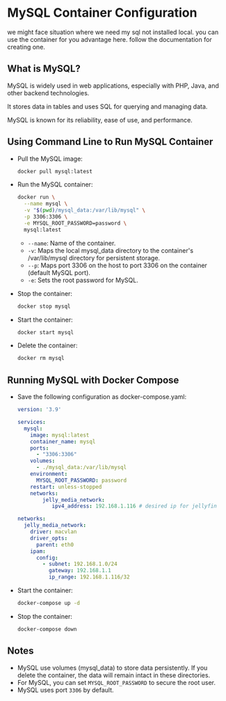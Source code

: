 # MySQL Container Configuration

we might face situation where we need my sql not installed local. you can use the container for you advantage here.
follow the documentation for creating one.

## What is MySQL?
MySQL is widely used in web applications, especially with PHP, Java, and other backend technologies.

It stores data in tables and uses SQL for querying and managing data.

MySQL is known for its reliability, ease of use, and performance.

## Using Command Line to Run MySQL Container
- Pull the MySQL image:
    ``` bash
    docker pull mysql:latest
    ```
- Run the MySQL container:
    ``` bash
    docker run \
      --name mysql \
      -v "$(pwd)/mysql_data:/var/lib/mysql" \
      -p 3306:3306 \
      -e MYSQL_ROOT_PASSWORD=password \
      mysql:latest
    ```
  - `--name`: Name of the container.
  - `-v`: Maps the local mysql_data directory to the container's /var/lib/mysql directory for persistent storage. 
  - `--p`: Maps port 3306 on the host to port 3306 on the container (default MySQL port). 
  - `-e`: Sets the root password for MySQL.

- Stop the container:
    ``` bash
    docker stop mysql
    ```
- Start the container:
    ``` bash
    docker start mysql
    ```

- Delete the container:
    ``` bash
    docker rm mysql
    ```
## Running MySQL with Docker Compose

- Save the following configuration as docker-compose.yaml:
    ``` yaml
    version: '3.9'
    
    services:
      mysql:
        image: mysql:latest
        container_name: mysql
        ports:
          - "3306:3306"
        volumes:
          - ./mysql_data:/var/lib/mysql
        environment:
          MYSQL_ROOT_PASSWORD: password
        restart: unless-stopped
        networks:
            jelly_media_network:
               ipv4_address: 192.168.1.116 # desired ip for jellyfin
  
    networks:
      jelly_media_network:
        driver: macvlan
        driver_opts:
          parent: eth0
        ipam:
          config:
            - subnet: 192.168.1.0/24
              gateway: 192.168.1.1
              ip_range: 192.168.1.116/32
    ```
- Start the container:
    ``` bash
    docker-compose up -d
    ```
- Stop the container:
    ``` bash
    docker-compose down
    ```
## Notes
- MySQL use volumes (mysql_data) to store data persistently. If you delete the container, the data will remain intact in these directories.
- For MySQL, you can set `MYSQL_ROOT_PASSWORD` to secure the root user.
- MySQL uses port `3306` by default.
